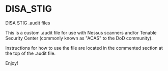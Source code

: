 # DISA_STIG
DISA STIG .audit files

This is a custom .audit file for use with Nessus scanners and/or Tenable Security Center (commonly known as "ACAS" to the DoD community).

Instructions for how to use the file are located in the commented section at the top of the .audit file.

Enjoy!
